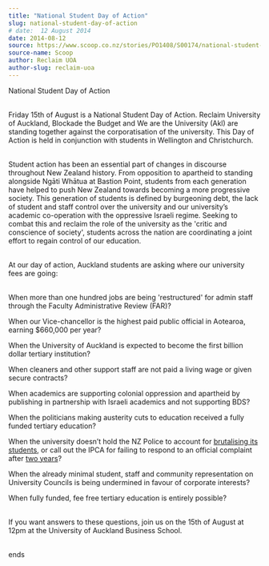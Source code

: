 ```yaml
---
title: "National Student Day of Action"
slug: national-student-day-of-action
# date:  12 August 2014
date: 2014-08-12
source: https://www.scoop.co.nz/stories/PO1408/S00174/national-student-day-of-action.htm
source-name: Scoop
author: Reclaim UOA
author-slug: reclaim-uoa
---
```


<p>National Student Day of Action</p>

<p><br>Friday 15th of August
is a National Student Day of Action. Reclaim University of Auckland, Blockade the Budget and We are the University (Akl) are
standing together against the corporatisation of the
university. This Day of Action is held in conjunction with
students in Wellington and Christchurch.</p>

<p><br>Student action has
been an essential part of changes in discourse throughout
New Zealand history. From opposition to apartheid to
standing alongside Ngāti Whātua at Bastion Point, students
from each generation have helped to push New Zealand towards
becoming a more progressive society.  This  generation of
students is defined by burgeoning debt, the lack of student
and staff control over the university and our university’s
academic co-operation with the oppressive Israeli regime.
Seeking to combat this and reclaim the role of the
university as the 'critic and conscience of society',
students across the nation are coordinating a joint effort
to regain control of our education.</p>

<p><br>At our day of
action, Auckland students are asking where our university
fees are going:<p>
<p><br>	When more than one hundred jobs are
being 'restructured' for admin staff through the Faculty
Administrative Review (FAR)?</p>

<p>When our Vice-chancellor
is the highest paid public official in
Aotearoa, earning $660,000 per year?</p>

<p>When the University
of Auckland is expected to become the first billion
dollar tertiary institution?</p>

<p>When cleaners and other
support staff are not paid a living wage or given secure
contracts?</p>

<p>When academics are supporting colonial
oppression and apartheid by publishing in partnership with
Israeli academics and not supporting BDS?</p>

<p>When the
politicians making austerity cuts to education received a fully funded tertiary education?</p>

<p>When
the university doesn’t hold the NZ Police to account for
<a href="http://www.scoop.co.nz/stories/PO1207/S00082/ipca-investigates-police-action-at-budget-protest.htm" target="_blank">brutalising its students,</a> or call out
the IPCA for failing to respond to an official complaint
after <a href="http://www.scoop.co.nz/stories/PO1405/S00233/students-angry-about-lack-of-progress-on-ipca-investigation.htm" target="_blank">two years</a>?</p>

<p>When the already minimal
student, staff and community representation on University
Councils is being undermined in favour of corporate
interests?</p>

<p>When fully funded, fee
free tertiary education is entirely possible?</p>

<p><br>If
you want answers to these questions, join us on the 15th of
August at 12pm at the University of Auckland Business
School.</p>



<p><br>ends<p>